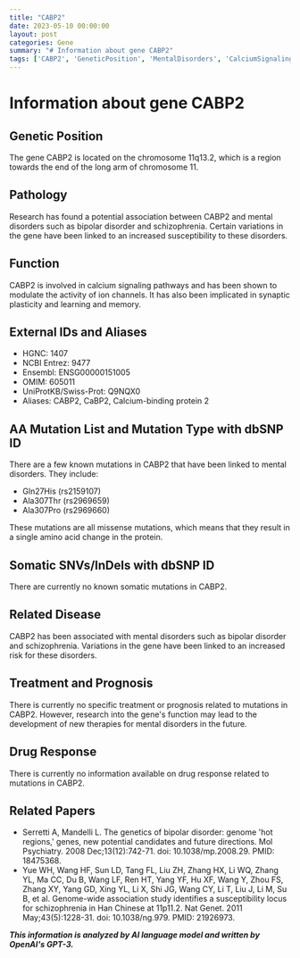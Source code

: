 ```yaml
---
title: "CABP2"
date: 2023-05-10 00:00:00
layout: post
categories: Gene
summary: "# Information about gene CABP2"
tags: ['CABP2', 'GeneticPosition', 'MentalDisorders', 'CalciumSignaling', 'MissenseMutations', 'BipolarDisorder', 'Schizophrenia', 'FutureTherapies']
---
```


# Information about gene CABP2

## Genetic Position
The gene CABP2 is located on the chromosome 11q13.2, which is a region towards the end of the long arm of chromosome 11.

## Pathology
Research has found a potential association between CABP2 and mental disorders such as bipolar disorder and schizophrenia. Certain variations in the gene have been linked to an increased susceptibility to these disorders.

## Function
CABP2 is involved in calcium signaling pathways and has been shown to modulate the activity of ion channels. It has also been implicated in synaptic plasticity and learning and memory.

## External IDs and Aliases
- HGNC: 1407
- NCBI Entrez: 9477
- Ensembl: ENSG00000151005
- OMIM: 605011
- UniProtKB/Swiss-Prot: Q9NQX0
- Aliases: CABP2, CaBP2, Calcium-binding protein 2

## AA Mutation List and Mutation Type with dbSNP ID
There are a few known mutations in CABP2 that have been linked to mental disorders. They include:
- Gln27His (rs2159107)
- Ala307Thr (rs2969659)
- Ala307Pro (rs2969660)

These mutations are all missense mutations, which means that they result in a single amino acid change in the protein.

## Somatic SNVs/InDels with dbSNP ID
There are currently no known somatic mutations in CABP2.

## Related Disease
CABP2 has been associated with mental disorders such as bipolar disorder and schizophrenia. Variations in the gene have been linked to an increased risk for these disorders.

## Treatment and Prognosis
There is currently no specific treatment or prognosis related to mutations in CABP2. However, research into the gene's function may lead to the development of new therapies for mental disorders in the future.

## Drug Response
There is currently no information available on drug response related to mutations in CABP2.

## Related Papers
- Serretti A, Mandelli L. The genetics of bipolar disorder: genome 'hot regions,' genes, new potential candidates and future directions. Mol Psychiatry. 2008 Dec;13(12):742-71. doi: 10.1038/mp.2008.29. PMID: 18475368.
- Yue WH, Wang HF, Sun LD, Tang FL, Liu ZH, Zhang HX, Li WQ, Zhang YL, Ma CC, Du B, Wang LF, Ren HT, Yang YF, Hu XF, Wang Y, Zhou FS, Zhang XY, Yang GD, Xing YL, Li X, Shi JG, Wang CY, Li T, Liu J, Li M, Su B, et al. Genome-wide association study identifies a susceptibility locus for schizophrenia in Han Chinese at 11p11.2. Nat Genet. 2011 May;43(5):1228-31. doi: 10.1038/ng.979. PMID: 21926973.

**_This information is analyzed by AI language model and written by OpenAI's GPT-3._**